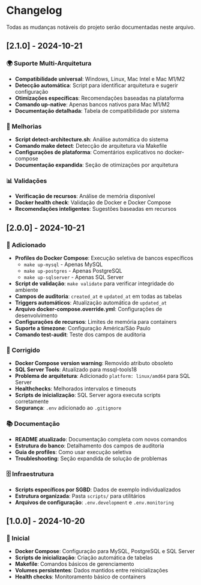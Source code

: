 # Changelog

Todas as mudanças notáveis do projeto serão documentadas neste arquivo.

## [2.1.0] - 2024-10-21

### 🌍 Suporte Multi-Arquitetura
- **Compatibilidade universal**: Windows, Linux, Mac Intel e Mac M1/M2
- **Detecção automática**: Script para identificar arquitetura e sugerir configuração
- **Otimizações específicas**: Recomendações baseadas na plataforma
- **Comando up-native**: Apenas bancos nativos para Mac M1/M2
- **Documentação detalhada**: Tabela de compatibilidade por sistema

### 🔧 Melhorias
- **Script detect-architecture.sh**: Análise automática do sistema
- **Comando make detect**: Detecção de arquitetura via Makefile
- **Configurações de plataforma**: Comentários explicativos no docker-compose
- **Documentação expandida**: Seção de otimizações por arquitetura

### 📊 Validações
- **Verificação de recursos**: Análise de memória disponível
- **Docker health check**: Validação de Docker e Docker Compose
- **Recomendações inteligentes**: Sugestões baseadas em recursos

## [2.0.0] - 2024-10-21

### 🚀 Adicionado
- **Profiles do Docker Compose**: Execução seletiva de bancos específicos
  - `make up-mysql` - Apenas MySQL
  - `make up-postgres` - Apenas PostgreSQL  
  - `make up-sqlserver` - Apenas SQL Server
- **Script de validação**: `make validate` para verificar integridade do ambiente
- **Campos de auditoria**: `created_at` e `updated_at` em todas as tabelas
- **Triggers automáticos**: Atualização automática de `updated_at`
- **Arquivo docker-compose.override.yml**: Configurações de desenvolvimento
- **Configurações de recursos**: Limites de memória para containers
- **Suporte a timezone**: Configuração América/São Paulo
- **Comando test-audit**: Teste dos campos de auditoria

### 🔧 Corrigido
- **Docker Compose version warning**: Removido atributo obsoleto
- **SQL Server Tools**: Atualizado para mssql-tools18
- **Problema de arquitetura**: Adicionado `platform: linux/amd64` para SQL Server
- **Healthchecks**: Melhorados intervalos e timeouts
- **Scripts de inicialização**: SQL Server agora executa scripts corretamente
- **Segurança**: `.env` adicionado ao `.gitignore`

### 📚 Documentação
- **README atualizado**: Documentação completa com novos comandos
- **Estrutura do banco**: Detalhamento dos campos de auditoria
- **Guia de profiles**: Como usar execução seletiva
- **Troubleshooting**: Seção expandida de solução de problemas

### 🗄️ Infraestrutura
- **Scripts específicos por SGBD**: Dados de exemplo individualizados
- **Estrutura organizada**: Pasta `scripts/` para utilitários
- **Arquivos de configuração**: `.env.development` e `.env.monitoring`

## [1.0.0] - 2024-10-20

### 🚀 Inicial
- **Docker Compose**: Configuração para MySQL, PostgreSQL e SQL Server
- **Scripts de inicialização**: Criação automática de tabelas
- **Makefile**: Comandos básicos de gerenciamento
- **Volumes persistentes**: Dados mantidos entre reinicializações
- **Health checks**: Monitoramento básico de containers